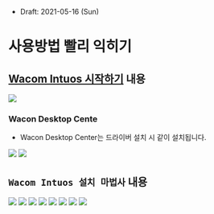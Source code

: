 * Draft: 2021-05-16 (Sun)

# 사용방법 빨리 익히기

## [Wacom Intuos 시작하기](https://www.wacom.com/ko-kr/getting-started/wacom-intuos) 내용

<img src='images/wacom_intuos-getting_started-how_to_use_it.png'>

### Wacon Desktop Cente
* Wacon Desktop Center는 드라이버 설치 시 같이 설치됩니다.

<img src='images/wacom_intuos-getting_started-wacom_desktop_center-win10.png'>

<img src='images/wacom_intuos-getting_started-wacom_desktop_center.png'>



## `Wacom Intuos 설치 마법사` 내용
<img src='images/watcom_intuos-installation_wizard-1.png'>

<img src='images/watcom_intuos-installation_wizard-2.png'>

<img src='images/watcom_intuos-installation_wizard-3.png'>

<img src='images/watcom_intuos-installation_wizard-4.png'>

<img src='images/watcom_intuos-installation_wizard-5.png'>

<img src='images/watcom_intuos-installation_wizard-6.png'>

<img src='images/watcom_intuos-installation_wizard-7.png'>

<img src='images/'>
